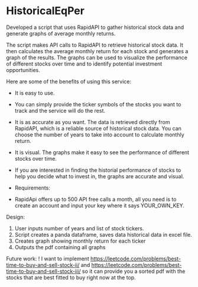 # HistoricalEqPer
Developed a script that uses RapidAPI to gather historical stock data and generate graphs of average monthly returns.

The script makes API calls to RapidAPI to retrieve historical stock data. It then calculates the average monthly return for each stock and generates a graph of the results. The graphs can be used to visualize the performance of different stocks over time and to identify potential investment opportunities.

Here are some of the benefits of using this service:

* It is easy to use. 
* You can simply provide the ticker symbols of the stocks you want to track and the service will do the rest.
* It is as accurate as you want. The data is retrieved directly from RapidAPI, which is a reliable source of historical stock data. You can choose the number of years to take into account to calculate monthly return.
* It is visual. The graphs make it easy to see the performance of different stocks over time.
* If you are interested in finding the historial performance of stocks to help you decide what to invest in, the graphs are accurate and visual.

* Requirements:
* RapidApi offers up to 500 API free calls a month, all you need is to create an account and input your key where it says YOUR_OWN_KEY.

Design:
1. User inputs number of years and list of stock tickers.
2. Script creates a panda dataframe, saves data historical data in excel file.
3. Creates graph showing monthly return for each ticker
4. Outputs the pdf containing all graphs

Future work:
! I want to implement https://leetcode.com/problems/best-time-to-buy-and-sell-stock-ii/ and https://leetcode.com/problems/best-time-to-buy-and-sell-stock-iii/ so it can provide you a sorted pdf with the stocks that are best fitted to buy right now at the top.
